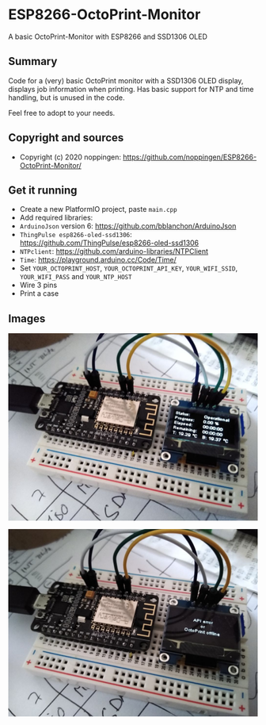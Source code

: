 # ESP8266-OctoPrint-Monitor

A basic OctoPrint-Monitor with ESP8266 and SSD1306 OLED

## Summary

Code for a (very) basic OctoPrint monitor with a SSD1306 OLED display, displays job information when printing. Has basic support for NTP and time handling, but is unused in the code. 

Feel free to adopt to your needs.

## Copyright and sources

* Copyright (c) 2020 noppingen: https://github.com/noppingen/ESP8266-OctoPrint-Monitor/

## Get it running

* Create a new PlatformIO project, paste `main.cpp`
* Add required libraries: 
 * `ArduinoJson` version 6: https://github.com/bblanchon/ArduinoJson
 * `ThingPulse esp8266-oled-ssd1306`: https://github.com/ThingPulse/esp8266-oled-ssd1306
 * `NTPclient`: https://github.com/arduino-libraries/NTPClient
 * `Time`: https://playground.arduino.cc/Code/Time/
* Set `YOUR_OCTOPRINT_HOST`, `YOUR_OCTOPRINT_API_KEY`, `YOUR_WIFI_SSID`, `YOUR_WIFI_PASS` and `YOUR_NTP_HOST`
* Wire 3 pins
* Print a case

## Images

![Online](online.jpg)

![Offline](offline.jpg)
